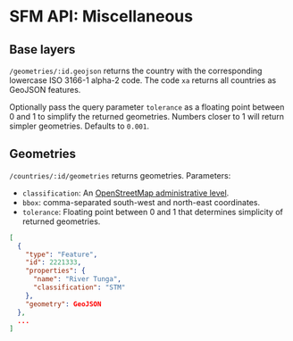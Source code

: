 # SFM API: Miscellaneous

## Base layers

`/geometries/:id.geojson` returns the country with the corresponding lowercase ISO 3166-1 alpha-2 code. The code `xa` returns all countries as GeoJSON features.

Optionally pass the query parameter `tolerance` as a floating point between 0 and 1 to simplify the returned geometries. Numbers closer to 1 will return simpler geometries. Defaults to `0.001`.

## Geometries

`/countries/:id/geometries` returns geometries. Parameters:

* `classification`: An [OpenStreetMap administrative level](http://wiki.openstreetmap.org/wiki/Tag:boundary%3Dadministrative#admin_level).
* `bbox`: comma-separated south-west and north-east coordinates.
* `tolerance`: Floating point between 0 and 1 that determines simplicity of returned geometries.

```json
[
  {
    "type": "Feature",
    "id": 2221333,
    "properties": {
      "name": "River Tunga",
      "classification": "STM"
    },
    "geometry": GeoJSON
  },
  ...
]
```


